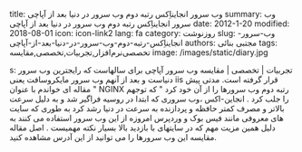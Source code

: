 title: وب سرور انجایناِکس رتبه دوم وب سرور در دنیا بعد از آپاچی
summary: وب سرور انجایناِکس رتبه دوم وب سرور در دنیا بعد از آپاچی
date: 2012-1-20
modified: 2018-08-01
icon:  icon-link2
lang: fa
category: روزنوشت
slug: وب-سرور-انجایناِکس-رتبه-دوم-وب-سرور-در-دنیا-بعد-از-آپاچی
authors: مجتبی بنائی
tags: تخصصی‌نرم‌افزار,تجربیات,تخصصی,مقایسه
image: /images/static/diary.jpg

s: تجربیات | تخصصی | مقایسه وب سرور آپاچی برای سالهاست که رایجترین وب سرور دنیاست و بعد از آنهم وب سرور مایکروسافت یعنی iis قرار گرفته است. مدتی پیش مقاله ای خواندم با عنوان " NGINX رتبه دوم وب سرورها را از آن خود کرد " که توجهم را جلب کرد .   انجاین-اکس ،وب سروری که ابتدا در روسیه فراگیر شد و به دلیل سرعت بالاتر و مصرف کمتر   حافظه و پردازنده به سرعت در دنیا رشد کرد به طوری که سایت های معروفی   مانند فیس بوک و وردپرس امروزه از این وب سرور استفاده می کنند به دلیل   همین مزیت مهم که در سایتهای با بازدید بالا بسیار نکته مهمیست .  اصل مقاله مقایسه این وب سرورها را می توانید از این آدرس مشاهده کنید.